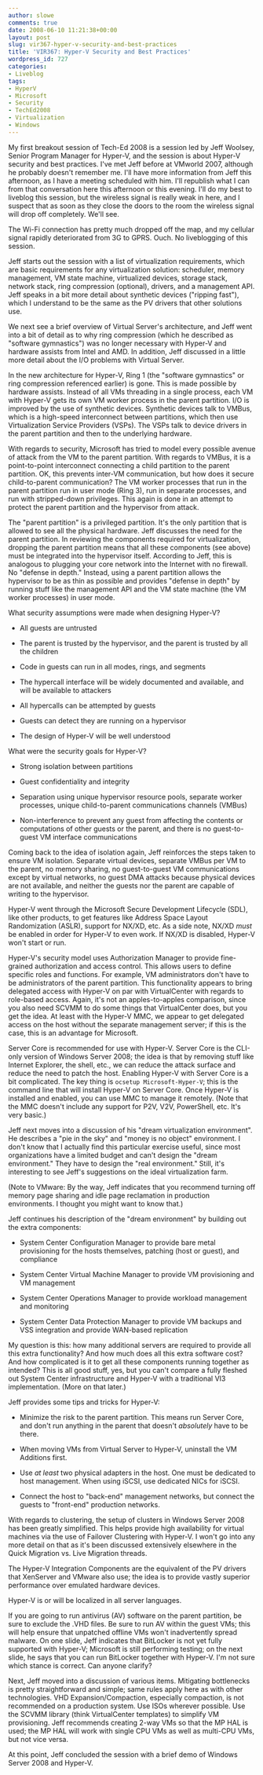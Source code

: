 ```yaml
---
author: slowe
comments: true
date: 2008-06-10 11:21:38+00:00
layout: post
slug: vir367-hyper-v-security-and-best-practices
title: 'VIR367: Hyper-V Security and Best Practices'
wordpress_id: 727
categories:
- Liveblog
tags:
- HyperV
- Microsoft
- Security
- TechEd2008
- Virtualization
- Windows
---
```


My first breakout session of Tech-Ed 2008 is a session led by Jeff Woolsey, Senior Program Manager for Hyper-V, and the session is about Hyper-V security and best practices. I've met Jeff before at VMworld 2007, although he probably doesn't remember me. I'll have more information from Jeff this afternoon, as I have a meeting scheduled with him. I'll republish what I can from that conversation here this afternoon or this evening. I'll do my best to liveblog this session, but the wireless signal is really weak in here, and I suspect that as soon as they close the doors to the room the wireless signal will drop off completely. We'll see.

The Wi-Fi connection has pretty much dropped off the map, and my cellular signal rapidly deteriorated from 3G to GPRS. Ouch. No liveblogging of this session.

Jeff starts out the session with a list of virtualization requirements, which are basic requirements for any virtualization solution: scheduler, memory management, VM state machine, virtualized devices, storage stack, network stack, ring compression (optional), drivers, and a management API. Jeff speaks in a bit more detail about synthetic devices ("ripping fast"), which I understand to be the same as the PV drivers that other solutions use.

We next see a brief overview of Virtual Server's architecture, and Jeff went into a bit of detail as to why ring compression (which he described as "software gymnastics") was no longer necessary with Hyper-V and hardware assists from Intel and AMD. In addition, Jeff discussed in a little more detail about the I/O problems with Virtual Server.

In the new architecture for Hyper-V, Ring 1 (the "software gymnastics" or ring compression referenced earlier) is gone. This is made possible by hardware assists. Instead of all VMs threading in a single process, each VM with Hyper-V gets its own VM worker process in the parent partition. I/O is improved by the use of synthetic devices. Synthetic devices talk to VMBus, which is a high-speed interconnect between partitions, which then use Virtualization Service Providers (VSPs). The VSPs talk to device drivers in the parent partition and then to the underlying hardware.

With regards to security, Microsoft has tried to model every possible avenue of attack from the VM to the parent partition. With regards to VMBus, it is a point-to-point interconnect connecting a child partition to the parent partition. OK, this prevents inter-VM communication, but how does it secure child-to-parent communication? The VM worker processes that run in the parent partition run in user mode (Ring 3), run in separate processes, and run with stripped-down privileges. This again is done in an attempt to protect the parent partition and the hypervisor from attack.

The "parent partition" is a privileged partition. It's the only partition that is allowed to see all the physical hardware. Jeff discusses the need for the parent partition. In reviewing the components required for virtualization, dropping the parent partition means that all these components (see above) must be integrated into the hypervisor itself. According to Jeff, this is analogous to plugging your core network into the Internet with no firewall. No "defense in depth." Instead, using a parent partition allows the hypervisor to be as thin as possible and provides "defense in depth" by running stuff like the management API and the VM state machine (the VM worker processes) in user mode.

What security assumptions were made when designing Hyper-V?

* All guests are untrusted

* The parent is trusted by the hypervisor, and the parent is trusted by all the children

* Code in guests can run in all modes, rings, and segments

* The hypercall interface will be widely documented and available, and will be available to attackers

* All hypercalls can be attempted by guests

* Guests can detect they are running on a hypervisor

* The design of Hyper-V will be well understood

What were the security goals for Hyper-V?

* Strong isolation between partitions

* Guest confidentiality and integrity

* Separation using unique hypervisor resource pools, separate worker processes, unique child-to-parent communications channels (VMBus)

* Non-interference to prevent any guest from affecting the contents or computations of other guests or the parent, and there is no guest-to-guest VM interface communications

Coming back to the idea of isolation again, Jeff reinforces the steps taken to ensure VM isolation. Separate virtual devices, separate VMBus per VM to the parent, no memory sharing, no guest-to-guest VM communications except by virtual networks, no guest DMA attacks because physical devices are not available, and neither the guests nor the parent are capable of writing to the hypervisor.

Hyper-V went through the Microsoft Secure Development Lifecycle (SDL), like other products, to get features like Address Space Layout Randomization (ASLR), support for NX/XD, etc. As a side note, NX/XD _must_ be enabled in order for Hyper-V to even work. If NX/XD is disabled, Hyper-V won't start or run.

Hyper-V's security model uses Authorization Manager to provide fine-grained authorization and access control. This allows users to define specific roles and functions. For example, VM administrators don't have to be administrators of the parent partition. This functionality appears to bring delegated access with Hyper-V on par with VirtualCenter with regards to role-based access. Again, it's not an apples-to-apples comparison, since you also need SCVMM to do some things that VirtualCenter does, but you get the idea. At least with the Hyper-V MMC, we appear to get delegated access on the host without the separate management server; if this is the case, this is an advantage for Microsoft.

Server Core is recommended for use with Hyper-V. Server Core is the CLI-only version of Windows Server 2008; the idea is that by removing stuff like Internet Explorer, the shell, etc., we can reduce the attack surface and reduce the need to patch the host. Enabling Hyper-V with Server Core is a bit complicated. The key thing is `ocsetup Microsoft-Hyper-V`; this is the command line that will install Hyper-V on Server Core. Once Hyper-V is installed and enabled, you can use MMC to manage it remotely. (Note that the MMC doesn't include any support for P2V, V2V, PowerShell, etc. It's very basic.)

Jeff next moves into a discussion of his "dream virtualization environment". He describes a "pie in the sky" and "money is no object" environment. I don't know that I actually find this particular exercise useful, since most organizations have a limited budget and can't design the "dream environment." They have to design the "real environment." Still, it's interesting to see Jeff's suggestions on the ideal virtualization farm.

(Note to VMware: By the way, Jeff indicates that you recommend turning off memory page sharing and idle page reclamation in production environments. I thought you might want to know that.)

Jeff continues his description of the "dream environment" by building out the extra components:

* System Center Configuration Manager to provide bare metal provisioning for the hosts themselves, patching (host or guest), and compliance

* System Center Virtual Machine Manager to provide VM provisioning and VM management

* System Center Operations Manager to provide workload management and monitoring

* System Center Data Protection Manager to provide VM backups and VSS integration and provide WAN-based replication

My question is this: how many additional servers are required to provide all this extra functionality? And how much does all this extra software cost? And how complicated is it to get all these components running together as intended? This is all good stuff, yes, but you can't compare a fully fleshed out System Center infrastructure and Hyper-V with a traditional VI3 implementation. (More on that later.)

Jeff provides some tips and tricks for Hyper-V:

* Minimize the risk to the parent partition. This means run Server Core, and don't run anything in the parent that doesn't _absolutely_ have to be there.

* When moving VMs from Virtual Server to Hyper-V, uninstall the VM Additions first.

* Use _at least_ two physical adapters in the host. One must be dedicated to host management. When using iSCSI, use dedicated NICs for iSCSI.

* Connect the host to "back-end" management networks, but connect the guests to "front-end" production networks.

With regards to clustering, the setup of clusters in Windows Server 2008 has been greatly simplified. This helps provide high availability for virtual machines via the use of Failover Clustering with Hyper-V. I won't go into any more detail on that as it's been discussed extensively elsewhere in the Quick Migration vs. Live Migration threads.

The Hyper-V Integration Components are the equivalent of the PV drivers that XenServer and VMware also use; the idea is to provide vastly superior performance over emulated hardware devices.

Hyper-V is or will be localized in all server languages.

If you are going to run antivirus (AV) software on the parent partition, be sure to exclude the .VHD files. Be sure to run AV within the guest VMs; this will help ensure that unpatched offline VMs won't inadvertently spread malware. On one slide, Jeff indicates that BitLocker is not yet fully supported with Hyper-V; Microsoft is still performing testing; on the next slide, he says that you can run BitLocker together with Hyper-V. I'm not sure which stance is correct. Can anyone clarify?

Next, Jeff moved into a discussion of various items. Mitigating bottlenecks is pretty straightforward and simple; same rules apply here as with other technologies. VHD Expansion/Compaction, especially compaction, is not recommended on a production system. Use ISOs wherever possible. Use the SCVMM library (think VirtualCenter templates) to simplify VM provisioning. Jeff recommends creating 2-way VMs so that the MP HAL is used; the MP HAL will work with single CPU VMs as well as multi-CPU VMs, but not vice versa.

At this point, Jeff concluded the session with a brief demo of Windows Server 2008 and Hyper-V.
